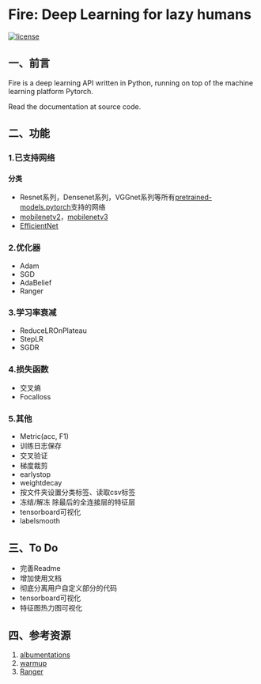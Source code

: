 # Fire: Deep Learning for lazy humans

[![license](https://img.shields.io/github/license/mashape/apistatus.svg?maxAge=2592000)](https://github.com/fire717/Fire/blob/main/LICENSE)

## 一、前言
Fire is a deep learning API written in Python, running on top of the machine learning platform Pytorch.

Read the documentation at source code.

## 二、功能
### 1.已支持网络
#### 分类
* Resnet系列，Densenet系列，VGGnet系列等所有[pretrained-models.pytorch](https://github.com/Cadene/pretrained-models.pytorch)支持的网络
* [mobilenetv2](https://pytorch.org/docs/stable/torchvision/models.html?highlight=mobilenet#torchvision.models.mobilenet_v2)，[mobilenetv3](https://github.com/kuan-wang/pytorch-mobilenet-v3)
* [EfficientNet](https://github.com/lukemelas/EfficientNet-PyTorch)

### 2.优化器
* Adam  
* SGD 
* AdaBelief 
* Ranger

### 3.学习率衰减
* ReduceLROnPlateau
* StepLR
* SGDR

### 4.损失函数
* 交叉熵
* Focalloss

### 5.其他
* Metric(acc, F1)
* 训练日志保存
* 交叉验证
* 梯度裁剪
* earlystop
* weightdecay
* 按文件夹设置分类标签、读取csv标签
* 冻结/解冻 除最后的全连接层的特征层
* tensorboard可视化
* labelsmooth

### 

## 三、To Do
* 完善Readme
* 增加使用文档
* 彻底分离用户自定义部分的代码
* tensorboard可视化
* 特征图热力图可视化

## 四、参考资源
1. [albumentations](https://github.com/albumentations-team/albumentations)
2. [warmup](https://github.com/ildoonet/pytorch-gradual-warmup-lr)
3. [Ranger](https://github.com/lessw2020/Ranger-Deep-Learning-Optimizer)
